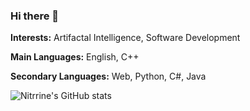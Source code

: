 ### Hi there 👋

**Interests:** Artifactal Intelligence, Software Development

**Main Languages:** English, C++

**Secondary Languages:** Web, Python, C#, Java

![Nitrrine's GitHub stats](https://github-readme-stats.vercel.app/api?username=nitrrine&show_icons=true&theme=synthwave)